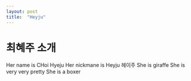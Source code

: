 ```yaml
---
layout: post
title:  "Heyju"
---
```


# 최혜주 소개

Her name is CHoi Hyeju
Her nickmane is Heyju 헤이주
She is giraffe
She is very very pretty
She is a boxer

